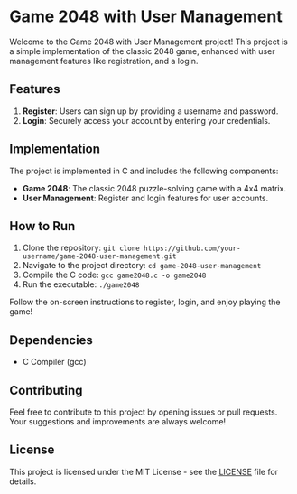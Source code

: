# Game 2048 with User Management

Welcome to the Game 2048 with User Management project! This project is a simple implementation of the classic 2048 game, enhanced with user management features like registration, and a login.

## Features

1. **Register**: Users can sign up by providing a username and password.
2. **Login**: Securely access your account by entering your credentials.

## Implementation

The project is implemented in C and includes the following components:

- **Game 2048**: The classic 2048 puzzle-solving game with a 4x4 matrix.
- **User Management**: Register and login features for user accounts.

## How to Run

1. Clone the repository: `git clone https://github.com/your-username/game-2048-user-management.git`
2. Navigate to the project directory: `cd game-2048-user-management`
3. Compile the C code: `gcc game2048.c -o game2048`
4. Run the executable: `./game2048`

Follow the on-screen instructions to register, login, and enjoy playing the game!

## Dependencies

- C Compiler (gcc)

## Contributing

Feel free to contribute to this project by opening issues or pull requests. Your suggestions and improvements are always welcome!

## License

This project is licensed under the MIT License - see the [LICENSE](LICENSE) file for details.

